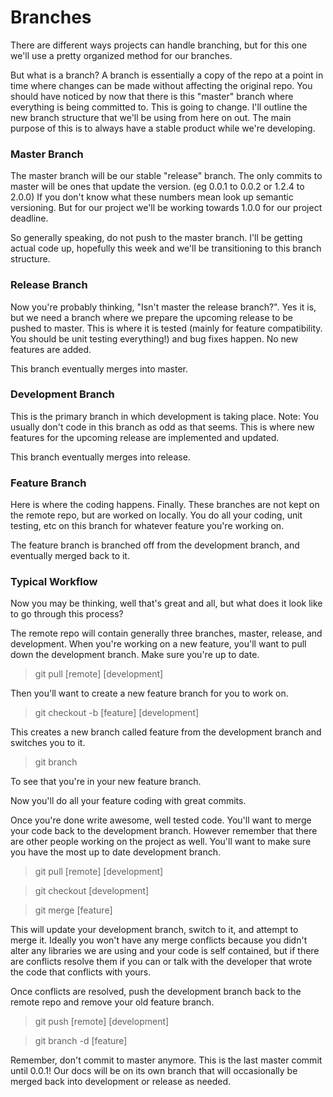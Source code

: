 # Branches

There are different ways projects can handle branching, but for this one we'll use a pretty organized method for our branches.

But what is a branch? A branch is essentially a copy of the repo at a point in time where changes can be made without affecting the original repo. You should have noticed by now that there is this "master" branch where everything is being committed to. This is going to change. I'll outline the new branch structure that we'll be using from here on out. The main purpose of this is to always have a stable product while we're developing.

### Master Branch

The master branch will be our stable "release" branch. The only commits to master will be ones that update the version. (eg 0.0.1 to 0.0.2 or 1.2.4 to 2.0.0) If you don't know what these numbers mean look up semantic versioning. But for our project we'll be working towards 1.0.0 for our project deadline.

So generally speaking, do not push to the master branch. I'll be getting actual code up, hopefully this week and we'll be transitioning to this branch structure.

### Release Branch

Now you're probably thinking, "Isn't master the release branch?". Yes it is, but we need a branch where we prepare the upcoming release to be pushed to master. This is where it is tested (mainly for feature compatibility. You should be unit testing everything!) and bug fixes happen. No new features are added.

This branch eventually merges into master.

### Development Branch

This is the primary branch in which development is taking place. Note: You usually don't code in this branch as odd as that seems. This is where new features for the upcoming release are implemented and updated.

This branch eventually merges into release.

### Feature Branch

Here is where the coding happens. Finally. These branches are not kept on the remote repo, but are worked on locally. You do all your coding, unit testing, etc on this branch for whatever feature you're working on.

The feature branch is branched off from the development branch, and eventually merged back to it.

### Typical Workflow

Now you may be thinking, well that's great and all, but what does it look like to go through this process?

The remote repo will contain generally three branches, master, release, and development. When you're working on a new feature, you'll want to pull down the development branch. Make sure you're up to date.

> git pull [remote] [development]

Then you'll want to create a new feature branch for you to work on.

> git checkout -b [feature] [development]

This creates a new branch called feature from the development branch and switches you to it.

> git branch

To see that you're in your new feature branch.

Now you'll do all your feature coding with great commits.

Once you're done write awesome, well tested code. You'll want to merge your code back to the development branch. However remember that there are other people working on the project as well. You'll want to make sure you have the most up to date development branch.

> git pull [remote] [development]

> git checkout [development]

> git merge [feature]

This will update your development branch, switch to it, and attempt to merge it. Ideally you won't have any merge conflicts because you didn't alter any libraries we are using and your code is self contained, but if there are conflicts resolve them if you can or talk with the developer that wrote the code that conflicts with yours.

Once conflicts are resolved, push the development branch back to the remote repo and remove your old feature branch.

> git push [remote] [development]

> git branch -d [feature]

Remember, don't commit to master anymore. This is the last master commit until 0.0.1! Our docs will be on its own branch that will occasionally be merged back into development or release as needed. 
